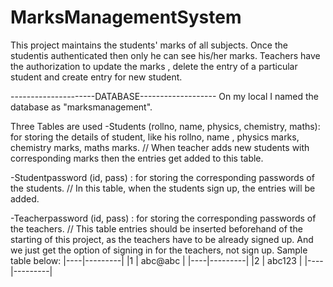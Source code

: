 # MarksManagementSystem
This project maintains the students' marks of all subjects. Once the studentis authenticated then only he can see his/her marks.
Teachers have the authorization to update the marks , delete the entry of a particular student and create entry for new student.

---------------------DATABASE-------------------
On my local I named the database as "marksmanagement".

Three Tables are used
-Students (rollno, name, physics, chemistry, maths): for storing the details of student, like his rollno, name , physics marks, chemistry marks, maths marks.
// When teacher adds new students with corresponding marks then the entries get added to this table.

-Studentpassword (id, pass) : for storing the corresponding passwords of the students.
// In this table, when the students sign up, the entries will be added.

-Teacherpassword (id, pass) : for storing the corresponding passwords of the teachers.
// This table entries should be inserted beforehand of the starting of this project, as the teachers have to be already signed up. And we just get the option of signing in
for the teachers, not sign up.
Sample table below:
|----|---------|
|1   | abc@abc |
|----|---------|
|2   | abc123  |
|----|---------|
